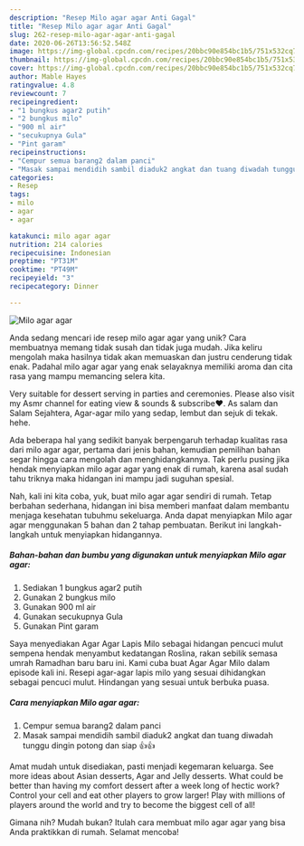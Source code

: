 ```yaml
---
description: "Resep Milo agar agar Anti Gagal"
title: "Resep Milo agar agar Anti Gagal"
slug: 262-resep-milo-agar-agar-anti-gagal
date: 2020-06-26T13:56:52.548Z
image: https://img-global.cpcdn.com/recipes/20bbc90e854bc1b5/751x532cq70/milo-agar-agar-foto-resep-utama.jpg
thumbnail: https://img-global.cpcdn.com/recipes/20bbc90e854bc1b5/751x532cq70/milo-agar-agar-foto-resep-utama.jpg
cover: https://img-global.cpcdn.com/recipes/20bbc90e854bc1b5/751x532cq70/milo-agar-agar-foto-resep-utama.jpg
author: Mable Hayes
ratingvalue: 4.8
reviewcount: 7
recipeingredient:
- "1 bungkus agar2 putih"
- "2 bungkus milo"
- "900 ml air"
- "secukupnya Gula"
- "Pint garam"
recipeinstructions:
- "Cempur semua barang2 dalam panci"
- "Masak sampai mendidih sambil diaduk2 angkat dan tuang diwadah tunggu dingin potong dan siap 👍👍"
categories:
- Resep
tags:
- milo
- agar
- agar

katakunci: milo agar agar 
nutrition: 214 calories
recipecuisine: Indonesian
preptime: "PT31M"
cooktime: "PT49M"
recipeyield: "3"
recipecategory: Dinner

---
```



![Milo agar agar](https://img-global.cpcdn.com/recipes/20bbc90e854bc1b5/751x532cq70/milo-agar-agar-foto-resep-utama.jpg)

Anda sedang mencari ide resep milo agar agar yang unik? Cara membuatnya memang tidak susah dan tidak juga mudah. Jika keliru mengolah maka hasilnya tidak akan memuaskan dan justru cenderung tidak enak. Padahal milo agar agar yang enak selayaknya memiliki aroma dan cita rasa yang mampu memancing selera kita.

Very suitable for dessert serving in parties and ceremonies. Please also visit my Asmr channel for eating view &amp; sounds &amp; subscribe❤. As salam dan Salam Sejahtera, Agar-agar milo yang sedap, lembut dan sejuk di tekak. hehe.

Ada beberapa hal yang sedikit banyak berpengaruh terhadap kualitas rasa dari milo agar agar, pertama dari jenis bahan, kemudian pemilihan bahan segar hingga cara mengolah dan menghidangkannya. Tak perlu pusing jika hendak menyiapkan milo agar agar yang enak di rumah, karena asal sudah tahu triknya maka hidangan ini mampu jadi suguhan spesial.


Nah, kali ini kita coba, yuk, buat milo agar agar sendiri di rumah. Tetap berbahan sederhana, hidangan ini bisa memberi manfaat dalam membantu menjaga kesehatan tubuhmu sekeluarga. Anda dapat menyiapkan Milo agar agar menggunakan 5 bahan dan 2 tahap pembuatan. Berikut ini langkah-langkah untuk menyiapkan hidangannya.

<!--inarticleads1-->

##### Bahan-bahan dan bumbu yang digunakan untuk menyiapkan Milo agar agar:

1. Sediakan 1 bungkus agar2 putih
1. Gunakan 2 bungkus milo
1. Gunakan 900 ml air
1. Gunakan secukupnya Gula
1. Gunakan Pint garam


Saya menyediakan Agar Agar Lapis Milo sebagai hidangan pencuci mulut sempena hendak menyambut kedatangan Roslina, rakan sebilik semasa umrah Ramadhan baru baru ini. Kami cuba buat Agar Agar Milo dalam episode kali ini. Resepi agar-agar lapis milo yang sesuai dihidangkan sebagai pencuci mulut. Hindangan yang sesuai untuk berbuka puasa. 

<!--inarticleads2-->

##### Cara menyiapkan Milo agar agar:

1. Cempur semua barang2 dalam panci
1. Masak sampai mendidih sambil diaduk2 angkat dan tuang diwadah tunggu dingin potong dan siap 👍👍


Amat mudah untuk disediakan, pasti menjadi kegemaran keluarga. See more ideas about Asian desserts, Agar and Jelly desserts. What could be better than having my comfort dessert after a week long of hectic work? Control your cell and eat other players to grow larger! Play with millions of players around the world and try to become the biggest cell of all! 

Gimana nih? Mudah bukan? Itulah cara membuat milo agar agar yang bisa Anda praktikkan di rumah. Selamat mencoba!
